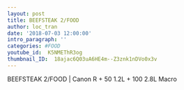 ```yaml
---
layout: post
title: BEEFSTEAK 2/FOOD
author: loc_tran
date: '2018-07-03 12:00:00'
intro_paragraph: ''
categories: #FOOD
youtube_id:  K5NMEThR3og
thumbnail_ID:  18ajac6Q03uA6HE4m--Z3znk1nDVo0x3v
---
```

BEEFSTEAK 2/FOOD | Canon R + 50 1.2L + 100 2.8L Macro
